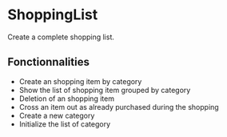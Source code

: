 # ShoppingList
Create a complete shopping list.

## Fonctionnalities
- Create an shopping item by category
- Show the list of shopping item grouped by category
- Deletion of an shopping item
- Cross an item out as already purchased during the shopping 
- Create a new category
- Initialize the list of category
